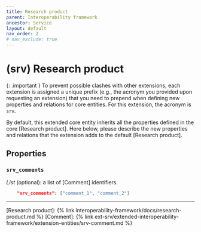 ```yaml
---
title: Research product
parent: Interoperability framework
ancestor: Service
layout: default
nav_order: 2
# nav_exclude: true
---
```


# (srv) Research product

{: .important }
To prevent possible clashes with other extensions, each extension is assigned a unique prefix (e.g., the acronym you provided upon requesting an extension) that you need to prepend when defining new properties and relations for core entities. For this extension, the acronym is `srv`.

By default, this extended core entity inherits all the properties defined in the core [Research product].
Here below, please describe the new properties and relations that the extension adds to the default [Research product].


## Properties

### `srv_comments`
*List* (optional): a list of [Comment] identifiers.

```json
    "srv_comments": ["comment_1", "comment_2"]
```

----
[Research product]: {% link interoperability-framework/docs/research-product.md %}
[Comment]: {% link ext-srv/extended-interoperability-framework/extension-entities/srv-comment.md %}
